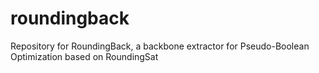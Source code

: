 # roundingback
Repository for RoundingBack, a backbone extractor for Pseudo-Boolean Optimization based on RoundingSat
